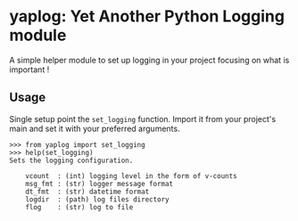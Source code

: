 # yaplog: Yet Another Python Logging module

A simple helper module to set up logging in your project focusing on what is important !

## Usage

Single setup point the `set_logging` function. Import it from your project's 
main and set it with your preferred arguments.

```
>>> from yaplog import set_logging
>>> help(set_logging)
Sets the logging configuration.

    vcount  : (int) logging level in the form of v-counts
    msg_fmt : (str) logger message format
    dt_fmt  : (str) datetime format
    logdir  : (path) log files directory
    flog    : (str) log to file
